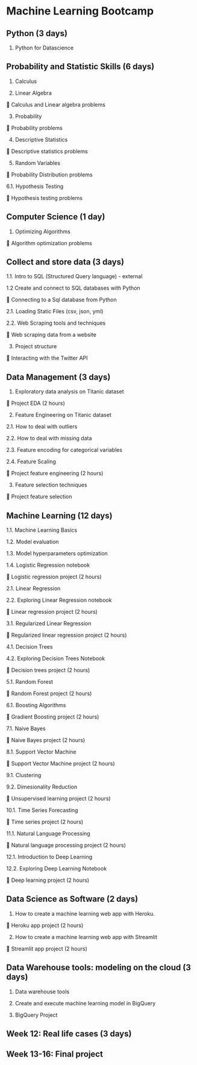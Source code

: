 # Machine Learning Bootcamp

## Python (3 days)

1. Python for Datascience

## Probability and Statistic Skills (6 days)

1. Calculus

2. Linear Algebra 

📝 Calculus and Linear algebra problems

3. Probability

📝 Probability problems 

4. Descriptive Statistics

📝 Descriptive statistics problems

5. Random Variables

📝 Probability Distribution problems

6.1. Hypothesis Testing

📝 Hypothesis testing problems


## Computer Science (1 day)

1. Optimizing Algorithms

📝 Algorithm optimization problems


## Collect and store data (3 days)

1.1. Intro to SQL (Structured Query language) - external

1.2 Create and connect to SQL databases with Python

📝 Connecting to a Sql database from Python

2.1. Loading Static Files (csv, json, yml)

2.2.  Web Scraping tools and techniques

📝 Web scraping data from a website 

3. Project structure
  
📝 Interacting with the Twitter API
  

## Data Management (3 days)

1. Exploratory data analysis on Titanic dataset

📝 Project EDA (2 hours)

2. Feature Engineering on Titanic dataset

2.1. How to deal with outliers

2.2. How to deal with missing data

2.3. Feature encoding for categorical variables

2.4. Feature Scaling

📝 Project feature engineering (2 hours)

3. Feature selection techniques

📝 Project feature selection


## Machine Learning (12 days)

1.1. Machine Learning Basics

1.2. Model evaluation

1.3. Model hyperparameters optimization

1.4. Logistic Regression notebook

📝 Logistic regression project (2 hours) 

2.1. Linear Regression 

2.2. Exploring Linear Regression notebook

📝 Linear regression project (2 hours) 

3.1. Regularized Linear Regression 

📝 Regularized linear regression project (2 hours) 

4.1. Decision Trees

4.2. Exploring Decision Trees Notebook

📝 Decision trees project (2 hours)

5.1. Random Forest

📝 Random Forest project (2 hours)

6.1. Boosting Algorithms

📝 Gradient Boosting project (2 hours)

7.1. Naive Bayes

📝 Naive Bayes project (2 hours)

8.1. Support Vector Machine

📝 Support Vector Machine project (2 hours)

9.1. Clustering

9.2. Dimesionality Reduction

📝 Unsupervised learning project (2 hours)

10.1. Time Series Forecasting 

📝 Time series project (2 hours)

11.1. Natural Language Processing

📝 Natural language processing project (2 hours)

12.1. Introduction to Deep Learning

12.2. Exploring Deep Learning Notebook

📝 Deep learning project (2 hours)


## Data Science as Software (2 days)

1. How to create a machine learning web app with Heroku.

📝 Heroku app project (2 hours) 

2. How to create a machine learning web app with Streamlit 

📝 Streamlit app project (2 hours)

## Data Warehouse tools: modeling on the cloud (3 days)

1. Data warehouse tools

2. Create and execute machine learning model in BigQuery 

3. BigQuery Project

## Week 12: Real life cases (3 days)

## Week 13-16: Final project
